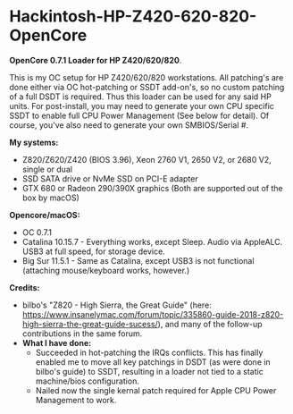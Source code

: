 # Hackintosh-HP-Z420-620-820-OpenCore
**OpenCore 0.7.1 Loader for HP Z420/620/820**. 

This is my OC setup for HP Z420/620/820 workstations. All patching's are done either via OC hot-patching or SSDT add-on's, so no custom patching of a full DSDT is required. Thus this loader can be used for any said HP units. For post-install, you may need to generate your own CPU specific SSDT to enable full CPU Power Management (See below for detail). Of course, you've also need to generate your own SMBIOS/Serial #.

**My systems:**

- Z820/Z620/Z420 (BIOS 3.96), Xeon 2760 V1, 2650 V2, or 2680 V2, single or dual
- SSD SATA drive or NvMe SSD on PCI-E adapter
- GTX 680 or Radeon 290/390X graphics (Both are supported out of the box by macOS)
  
**Opencore/macOS:**

- OC 0.7.1
- Catalina 10.15.7 - Everything works, except Sleep. Audio via AppleALC. USB3 at full speed, for storage device.
- Big Sur 11.5.1 - Same as Catalina, except USB3 is not functional (attaching mouse/keyboard works, however.)

**Credits:**

- bilbo's "Z820 - High Sierra, the Great Guide" (here: https://www.insanelymac.com/forum/topic/335860-guide-2018-z820-high-sierra-the-great-guide-sucess/), and many of the follow-up contributions in the same forum.
- **What I have done:**
	- Succeeded in hot-patching the IRQs conflicts. This has finally enabled me to move all key patchings in DSDT (as were done in bilbo's guide) to SSDT, resulting in a loader not tied to a static machine/bios configuration.
	- Nailed now the single kernal patch required for Apple CPU Power Management to work.
	
	
